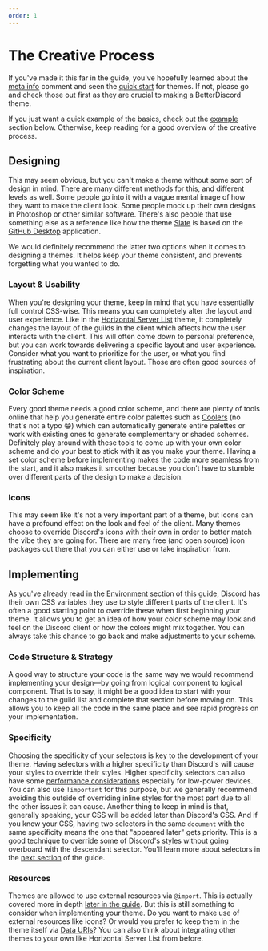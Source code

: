 ```yaml
---
order: 1
---
```


# The Creative Process

If you've made it this far in the guide, you've hopefully learned about the [meta info](../../developers/addons.md#meta) comment and seen the [quick start](../introduction/quick-start.md) for themes. If not, please go and check those out first as they are crucial to making a BetterDiscord theme.

If you just want a quick example of the basics, check out the [example](#example) section below. Otherwise, keep reading for a good overview of the creative process.

## Designing

This may seem obvious, but you can't make a theme without some sort of design in mind. There are many different methods for this, and different levels as well. Some people go into it with a vague mental image of how they want to make the client look. Some people mock up their own designs in Photoshop or other similar software. There's also people that use something else as a reference like how the theme [Slate](https://betterdiscord.app/theme/Slate) is based on the [GitHub Desktop](https://desktop.github.com/) application.

We would definitely recommend the latter two options when it comes to designing a themes. It helps keep your theme consistent, and prevents forgetting what you wanted to do.

### Layout & Usability

When you're designing your theme, keep in mind that you have essentially full control CSS-wise. This means you can completely alter the layout and user experience. Like in the [Horizontal Server List](https://betterdiscord.app/theme/Horizontal%20Server%20List) theme, it completely changes the layout of the guilds in the client which affects how the user interacts with the client. This will often come down to personal preference, but you can work towards delivering a specific layout and user experience. Consider what you want to prioritize for the user, or what you find frustrating about the current client layout. Those are often good sources of inspiration.

### Color Scheme

Every good theme needs a good color scheme, and there are plenty of tools online that help you generate entire color palettes such as [Coolers](https://coolors.co/) (no that's not a typo 😁) which can automatically generate entire palettes or work with existing ones to generate complementary or shaded schemes. Definitely play around with these tools to come up with your own color scheme and do your best to stick with it as you make your theme. Having a set color scheme before implementing makes the code more seamless from the start, and it also makes it smoother because you don't have to stumble over different parts of the design to make a decision.

### Icons

This may seem like it's not a very important part of a theme, but icons can have a profound effect on the look and feel of the client. Many themes choose to override Discord's icons with their own in order to better match the vibe they are going for. There are many free (and open source) icon packages out there that you can either use or take inspiration from.

## Implementing

As you've already read in the [Environment](../introduction/environment.md) section of this guide, Discord has their own CSS variables they use to style different parts of the client. It's often a good starting point to override these when first beginning your theme. It allows you to get an idea of how your color scheme may look and feel on the Discord client or how the colors might mix together. You can always take this chance to go back and make adjustments to your scheme.

### Code Structure & Strategy

A good way to structure your code is the same way we would recommend implementing your design&mdash;by going from logical component to logical component. That is to say, it might be a good idea to start with your changes to the guild list and complete that section before moving on. This allows you to keep all the code in the same place and see rapid progress on your implementation.

### Specificity

Choosing the specificity of your selectors is key to the development of your theme. Having selectors with a higher specificity than Discord's will cause your styles to override their styles. Higher specificity selectors can also have some [performance considerations](../advanced/performance.md) especially for low-power devices. You can also use `!important` for this purpose, but we generally recommend avoiding this outside of overriding inline styles for the most part due to all the other issues it can cause. Another thing to keep in mind is that, generally speaking, your CSS will be added later than Discord's CSS. And if you know your CSS, having two selectors in the same `document` with the same specificity means the one that "appeared later" gets priority. This is a good technique to override some of Discord's styles without going overboard with the descendant selector. You'll learn more about selectors in the [next section](./selectors.md) of the guide.

### Resources

Themes are allowed to use external resources via `@import`. This is actually covered more in depth [later in the guide](../intermediate/remote.md). But this is still something to consider when implementing your theme. Do you want to make use of external resources like icons? Or would you prefer to keep them in the theme itself via [Data URIs](https://css-tricks.com/data-uris/)? You can also think about integrating other themes to your own like Horizontal Server List from before.